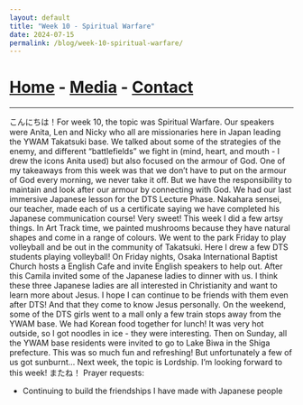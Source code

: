 ```yaml
---
layout: default
title: "Week 10 - Spiritual Warfare"
date: 2024-07-15
permalink: /blog/week-10-spiritual-warfare/
---
```

# [Home](/) - [Media](/media.html) - [Contact](/contact.html)
---
<div id="imageGallery"></div>

<script>
$(document).ready(function() {
  $('[data-fancybox="gallery"]').fancybox({
    loop: true, // Enable infinite loop (circular navigation)
    buttons: [
      "zoom",
      "slideShow",
      "fullScreen",
      "thumbs",
      "close"
    ],
    animationEffect: "fade", // Transition effect
    transitionDuration: 500, // Duration of the transition
    keyboard: true // Enable keyboard navigation (arrows)
  });
});

    // Array of image file names (replace with your actual file names)
    var imageFiles = ["week 10 (1).png", "week 10 (2).png", "week 10 (3).png", "week 10 (4).png", "week 10 (5).png", "week 10 (6).png", "week 10 (7).png", "week 10 (8).png", "week 10 (9).png", "week 10 (10).png", "week 10 (11).png", "week 10 (12).png", "week 10 (13).png"]; // Add more as needed

    // Reference to the gallery container
    var galleryContainer = document.getElementById('imageGallery');

    // Loop through image files and generate HTML
    imageFiles.forEach(function(fileName) {
        var imagePath = 'https://raw.githubusercontent.com/to3b/cranesntrains/main/_posts/week-10/' + fileName; // Adjust the path as necessary
        var caption = 'Image ' + fileName; // You can set dynamic captions here
        
        // Create <a> tag for each image
        var link = document.createElement('a');
        link.href = imagePath;
        link.setAttribute('data-fancybox', 'gallery'); // If using Fancybox or similar lightbox

        // Create <img> tag for each image
        var image = document.createElement('img');
        image.src = imagePath;
        image.alt = caption;

        // Append <img> to <a>
        link.appendChild(image);

        // Append <a> to gallery container
        galleryContainer.appendChild(link);
    });
</script>
こんにちは！For week 10, the topic was Spiritual Warfare. Our speakers were Anita, Len and
Nicky who all are missionaries here in Japan leading the YWAM Takatsuki base. We talked
about some of the strategies of the enemy, and different “battlefields” we fight in (mind, heart,
and mouth - I drew the icons Anita used) but also focused on the armour of God. One of my
takeaways from this week was that we don’t have to put on the armour of God every morning,
we never take it off. But we have the responsibility to maintain and look after our armour by
connecting with God.
We had our last immersive Japanese lesson for the DTS Lecture Phase. Nakahara sensei, our
teacher, made each of us a certificate saying we have completed his Japanese communication
course! Very sweet!
This week I did a few artsy things. In Art Track time, we painted mushrooms because they have
natural shapes and come in a range of colours. We went to the park Friday to play volleyball
and be out in the community of Takatsuki. Here I drew a few DTS students playing volleyball!
On Friday nights, Osaka International Baptist Church hosts a English Cafe and invite English
speakers to help out. After this Camila invited some of the Japanese ladies to dinner with us. I
think these three Japanese ladies are all interested in Christianity and want to learn more about
Jesus. I hope I can continue to be friends with them even after DTS! And that they come to
know Jesus personally.
On the weekend, some of the DTS girls went to a mall only a few train stops away from the
YWAM base. We had Korean food together for lunch! It was very hot outside, so I got noodles in
ice - they were interesting. Then on Sunday, all the YWAM base residents were invited to go to
Lake Biwa in the Shiga prefecture. This was so much fun and refreshing! But unfortunately a
few of us got sunburnt…
Next week, the topic is Lordship. I’m looking forward to this week! またね！
Prayer requests:
- Continuing to build the friendships I have made with Japanese people
